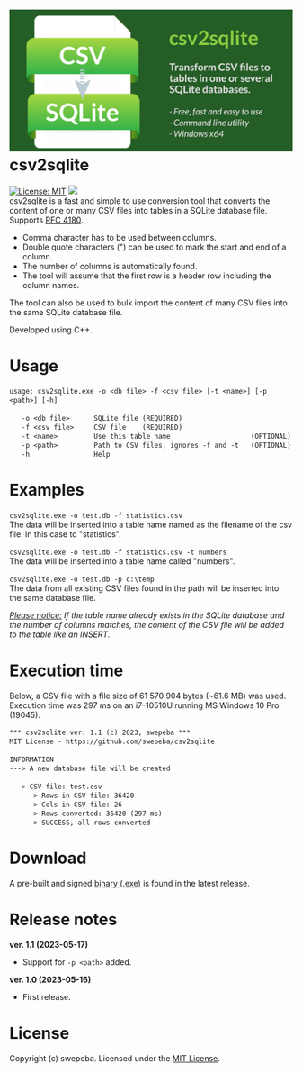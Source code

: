 ![Banner](csv2sqlite-banner.jpg)
csv2sqlite
===================
[![License: MIT](https://img.shields.io/badge/License-MIT-green.svg)](https://opensource.org/licenses/MIT) 
<img src="https://img.shields.io/badge/Windows-Executable-green">
<br>
csv2sqlite is a fast and simple to use conversion tool that converts the content of one or many CSV files into tables in a SQLite database file. Supports [RFC 4180](https://www.ietf.org/rfc/rfc4180.txt).

* Comma character has to be used between columns.
* Double quote characters (") can be used to mark the start and end of a column.
* The number of columns is automatically found.
* The tool will assume that the first row is a header row including the column names.

The tool can also be used to bulk import the content of many CSV files into the same SQLite database file.

Developed using C++.

Usage
===================
```
usage: csv2sqlite.exe -o <db file> -f <csv file> [-t <name>] [-p <path>] [-h]

   -o <db file>      SQLite file (REQUIRED)
   -f <csv file>     CSV file    (REQUIRED)
   -t <name>         Use this table name                    (OPTIONAL)
   -p <path>         Path to CSV files, ignores -f and -t   (OPTIONAL)
   -h                Help
```

Examples
===================
`csv2sqlite.exe -o test.db -f statistics.csv`<br>
The data will be inserted into a table name named as the filename of the csv file. In this case to "statistics".

`csv2sqlite.exe -o test.db -f statistics.csv -t numbers`<br>
The data will be inserted into a table name called "numbers".

`csv2sqlite.exe -o test.db -p c:\temp`<br>
The data from all existing CSV files found in the path will be inserted into the same database file.

<i><ins>Please notice:</ins> If the table name already exists in the SQLite database and the number of columns matches, the content of the CSV file will be added to the table like an INSERT.</i>

Execution time
===================
Below, a CSV file with a file size of 61 570 904 bytes (~61.6 MB) was used.<br>
Execution time was 297 ms on an i7-10510U running MS Windows 10 Pro (19045).

```
*** csv2sqlite ver. 1.1 (c) 2023, swepeba ***
MIT License - https://github.com/swepeba/csv2sqlite

INFORMATION
---> A new database file will be created

---> CSV file: test.csv
------> Rows in CSV file: 36420
------> Cols in CSV file: 26
------> Rows converted: 36420 (297 ms)
------> SUCCESS, all rows converted
```

Download
===================
A pre-built and signed [binary (.exe)](https://github.com/swepeba/csv2sqlite/releases/latest) is found in the latest release.

Release notes
===================
<b>ver. 1.1 (2023-05-17)</b>
* Support for `-p <path>` added.

<b>ver. 1.0 (2023-05-16)</b>
* First release.

License
===================
Copyright (c) swepeba.
Licensed under the [MIT License](LICENSE).
